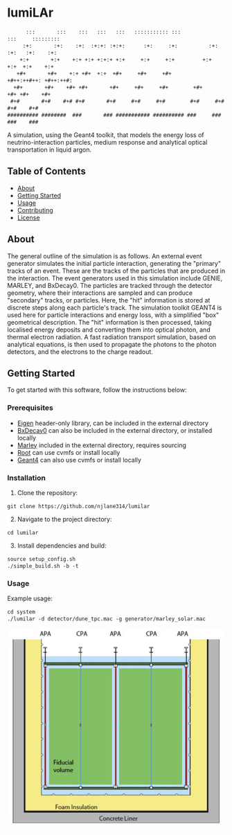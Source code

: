 # lumiLAr

```
      :::       :::    :::   :::   :::   ::::::::::: :::            :::     ::::::::: 
     :+:       :+:    :+:  :+:+: :+:+:      :+:     :+:          :+: :+:   :+:    :+: 
    +:+       +:+    +:+ +:+ +:+:+ +:+     +:+     +:+         +:+   +:+  +:+    +:+  
   +#+       +#+    +:+ +#+  +:+  +#+     +#+     +#+        +#++:++#++: +#++:++#:    
  +#+       +#+    +#+ +#+       +#+     +#+     +#+        +#+     +#+ +#+    +#+    
 #+#       #+#    #+# #+#       #+#     #+#     #+#        #+#     #+# #+#    #+#     
########## ########  ###       ### ########### ########## ###     ### ###    ###   
```

A simulation, using the Geant4 toolkit, that models the energy loss of neutrino-interaction particles, medium response and analytical optical transportation in liquid argon.

## Table of Contents

- [About](#about)
- [Getting Started](#getting-started)
- [Usage](#usage)
- [Contributing](#contributing)
- [License](#license)

## About

The general outline of the simulation is as follows. An external event generator simulates the initial particle interaction, generating the "primary" tracks of an event. These are the tracks of the particles that are produced in the interaction. The event generators used in this simulation include GENIE, MARLEY, and BxDecay0. The particles are tracked through the detector geometry, where their interactions are sampled and can produce "secondary" tracks, or particles. Here, the "hit" information is stored at discrete steps along each particle's track. The simulation toolkit GEANT4 is used here for particle interactions and energy loss, with a simplified "box" geometrical description. The "hit" information is then processed, taking localised energy deposits and converting them into optical photon, and thermal electron radiation. A fast radiation transport simulation, based on analytical equations, is then used to propagate the photons to the photon detectors, and the electrons to the charge readout. 

## Getting Started

To get started with this software, follow the instructions below:

### Prerequisites

- [Eigen](https://github.com/libigl/eigen) header-only library, can be included in the external directory
- [BxDecay0](https://github.com/BxCppDev/bxdecay0) can also be included in the external directory, or installed locally
- [Marley](https://github.com/MARLEY-MC/marley) included in the external directory, requires sourcing
- [Root](https://github.com/root-project/root) can use cvmfs or install locally
- [Geant4](https://github.com/Geant4/geant4) can also use cvmfs or install locally

### Installation

1. Clone the repository:
```shell
git clone https://github.com/njlane314/lumilar
```

2. Navigate to the project directory:
```shell
cd lumilar
```

3. Install dependencies and build: 
```shell
source setup_config.sh
./simple_build.sh -b -t
```

### Usage

Example usage: 
```shell
cd system
./lumilar -d detector/dune_tpc.mac -g generator/marley_solar.mac
```

![End-on schematic view of active volume, showing the four drift regions](docs/end_on_schematic.png)